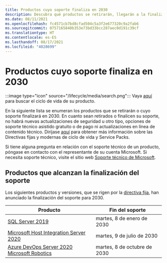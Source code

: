 ```yaml
---
title: Productos cuyo soporte finaliza en 2030
description: Descubra qué productos se retirarán, llegarán a la finalización del soporte o pasarán del soporte estándar al soporte extendido en 2030.
ms.date: 08/11/2021
ms.openlocfilehash: fc4571cb7bd8cfad504c5a3f2e677320c9a2fab6
ms.sourcegitcommit: 0757165840b353e73bd33bcc287aec0d191c39cf
ms.translationtype: HT
ms.contentlocale: es-ES
ms.lasthandoff: 08/17/2021
ms.locfileid: "4028699"
---
```

# <a name="products-ending-support-in-2030"></a>Productos cuyo soporte finaliza en 2030

:::image type="icon" source="/lifecycle/media/search.png":::
Vaya [aquí](/lifecycle/products/) para buscar el ciclo de vida de su producto.

En la siguiente lista se enumeran los productos que se retirarán o cuyo soporte finalizará en 2030. En cuanto sean retirados o finalicen su soporte, no habrá nuevas actualizaciones de seguridad u otro tipo, opciones de soporte técnico asistido gratuito o de pago ni actualizaciones en línea de contenido técnico. Diríjase [aquí](/lifecycle/overview/product-end-of-support-overview) para obtener más información sobre las Directivas fijas y modernas de ciclo de vida y Service Packs.

Si tiene alguna pregunta en relación con el soporte técnico de un producto, póngase en contacto con el representante de su cuenta Microsoft. Si necesita soporte técnico, visite el sitio web [Soporte técnico de Microsoft](https://support.microsoft.com/contactus/?ws=support).





## <a name="products-reaching-end-of-support"></a>Productos que alcanzan la finalización del soporte

Los siguientes productos y versiones, que se rigen por la [directiva fija](/lifecycle/policies/fixed), han anunciado la finalización del soporte para 2030.

| Producto | Fin del soporte |
| --- | --- |
| [SQL Server 2019](/lifecycle/products/sql-server-2019?branch=live)<br> | martes, 8 de enero de 2030 |
| [Microsoft Host Integration Server 2020](/lifecycle/products/microsoft-host-integration-server-2020?branch=live)<br> | martes, 9 de julio de 2030 |
| [Azure DevOps Server 2020](/lifecycle/products/azure-devops-server-2020?branch=live)<br>[Microsoft Robotics](/lifecycle/products/microsoft-robotics?branch=live)<br> | martes, 8 de octubre de 2030 |


